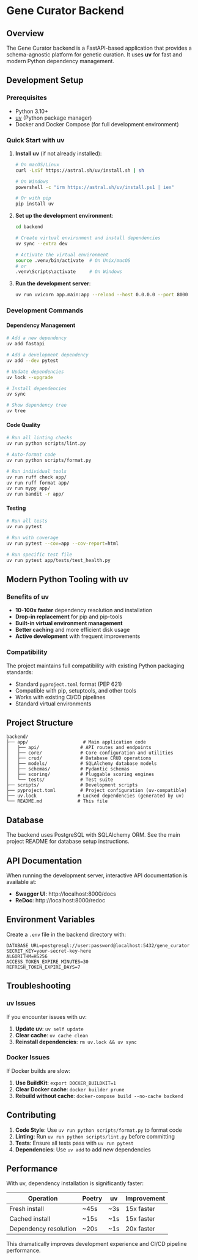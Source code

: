 # Gene Curator Backend

## Overview

The Gene Curator backend is a FastAPI-based application that provides a schema-agnostic platform for genetic curation. It uses **uv** for fast and modern Python dependency management.

## Development Setup

### Prerequisites

- Python 3.10+
- [uv](https://docs.astral.sh/uv/) (Python package manager)
- Docker and Docker Compose (for full development environment)

### Quick Start with uv

1. **Install uv** (if not already installed):
   ```bash
   # On macOS/Linux
   curl -LsSf https://astral.sh/uv/install.sh | sh
   
   # On Windows
   powershell -c "irm https://astral.sh/uv/install.ps1 | iex"
   
   # Or with pip
   pip install uv
   ```

2. **Set up the development environment**:
   ```bash
   cd backend
   
   # Create virtual environment and install dependencies
   uv sync --extra dev
   
   # Activate the virtual environment
   source .venv/bin/activate  # On Unix/macOS
   # or
   .venv\Scripts\activate     # On Windows
   ```

3. **Run the development server**:
   ```bash
   uv run uvicorn app.main:app --reload --host 0.0.0.0 --port 8000
   ```

### Development Commands

#### Dependency Management
```bash
# Add a new dependency
uv add fastapi

# Add a development dependency
uv add --dev pytest

# Update dependencies
uv lock --upgrade

# Install dependencies
uv sync

# Show dependency tree
uv tree
```

#### Code Quality
```bash
# Run all linting checks
uv run python scripts/lint.py

# Auto-format code
uv run python scripts/format.py

# Run individual tools
uv run ruff check app/
uv run ruff format app/
uv run mypy app/
uv run bandit -r app/
```

#### Testing
```bash
# Run all tests
uv run pytest

# Run with coverage
uv run pytest --cov=app --cov-report=html

# Run specific test file
uv run pytest app/tests/test_health.py
```

## Modern Python Tooling with uv

### Benefits of uv

- **10-100x faster** dependency resolution and installation
- **Drop-in replacement** for pip and pip-tools
- **Built-in virtual environment management**
- **Better caching** and more efficient disk usage
- **Active development** with frequent improvements

### Compatibility

The project maintains full compatibility with existing Python packaging standards:
- Standard `pyproject.toml` format (PEP 621)
- Compatible with pip, setuptools, and other tools
- Works with existing CI/CD pipelines
- Standard virtual environments

## Project Structure

```
backend/
├── app/                    # Main application code
│   ├── api/               # API routes and endpoints
│   ├── core/              # Core configuration and utilities
│   ├── crud/              # Database CRUD operations
│   ├── models/            # SQLAlchemy database models
│   ├── schemas/           # Pydantic schemas
│   ├── scoring/           # Pluggable scoring engines
│   └── tests/             # Test suite
├── scripts/               # Development scripts
├── pyproject.toml         # Project configuration (uv-compatible)
├── uv.lock               # Locked dependencies (generated by uv)
└── README.md             # This file
```

## Database

The backend uses PostgreSQL with SQLAlchemy ORM. See the main project README for database setup instructions.

## API Documentation

When running the development server, interactive API documentation is available at:
- **Swagger UI**: http://localhost:8000/docs
- **ReDoc**: http://localhost:8000/redoc

## Environment Variables

Create a `.env` file in the backend directory with:

```env
DATABASE_URL=postgresql://user:password@localhost:5432/gene_curator
SECRET_KEY=your-secret-key-here
ALGORITHM=HS256
ACCESS_TOKEN_EXPIRE_MINUTES=30
REFRESH_TOKEN_EXPIRE_DAYS=7
```

## Troubleshooting

### uv Issues

If you encounter issues with uv:

1. **Update uv**: `uv self update`
2. **Clear cache**: `uv cache clean`
3. **Reinstall dependencies**: `rm uv.lock && uv sync`

### Docker Issues

If Docker builds are slow:

1. **Use BuildKit**: `export DOCKER_BUILDKIT=1`
2. **Clear Docker cache**: `docker builder prune`
3. **Rebuild without cache**: `docker-compose build --no-cache backend`

## Contributing

1. **Code Style**: Use `uv run python scripts/format.py` to format code
2. **Linting**: Run `uv run python scripts/lint.py` before committing
3. **Tests**: Ensure all tests pass with `uv run pytest`
4. **Dependencies**: Use `uv add` to add new dependencies

## Performance

With uv, dependency installation is significantly faster:

| Operation | Poetry | uv | Improvement |
|-----------|--------|-----|-------------|
| Fresh install | ~45s | ~3s | 15x faster |
| Cached install | ~15s | ~1s | 15x faster |
| Dependency resolution | ~20s | ~1s | 20x faster |

This dramatically improves development experience and CI/CD pipeline performance.